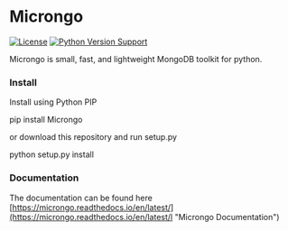 # Microngo

[![License](https://img.shields.io/badge/license-MIT-blue.svg)](https://github.com/emsuryadi/Microngo/blob/master/LICENSE)
[![Python Version Support](https://img.shields.io/badge/python-3.x-blue.svg)](https://www.python.org/)

Microngo is small, fast, and lightweight MongoDB toolkit for python.

### Install

Install using Python PIP

pip install Microngo

or download this repository and run setup.py

python setup.py install

### Documentation

The documentation can be found here [https://microngo.readthedocs.io/en/latest/](https://microngo.readthedocs.io/en/latest/l "Microngo Documentation")
